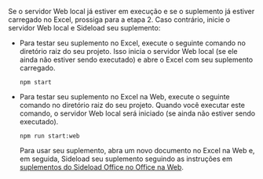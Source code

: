 Se o servidor Web local já estiver em execução e se o suplemento já estiver carregado no Excel, prossiga para a etapa 2. Caso contrário, inicie o servidor Web local e Sideload seu suplemento: 

- Para testar seu suplemento no Excel, execute o seguinte comando no diretório raiz do seu projeto. Isso inicia o servidor Web local (se ele ainda não estiver sendo executado) e abre o Excel com seu suplemento carregado.

    ```command&nbsp;line
    npm start
    ```

- Para testar seu suplemento no Excel na Web, execute o seguinte comando no diretório raiz do seu projeto. Quando você executar este comando, o servidor Web local será iniciado (se ainda não estiver sendo executado).

    ```command&nbsp;line
    npm run start:web
    ```

    Para usar seu suplemento, abra um novo documento no Excel na Web e, em seguida, Sideload seu suplemento seguindo as instruções em [suplementos do Sideload Office no Office na Web](../testing/sideload-office-add-ins-for-testing.md#sideload-an-office-add-in-in-office-on-the-web).
